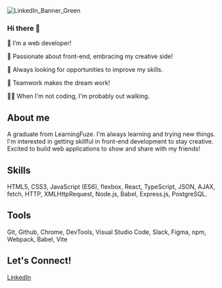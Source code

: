 ![LinkedIn_Banner_Green](https://github.com/annaaksenov/annaaksenov/assets/121647003/cbfac46c-b5c4-4509-bdec-71d806dce79b)


### Hi there 👋
🔭 I’m a web developer!

💫 Passionate about front-end, embracing my creative side!

👀 Always looking for opportunities to improve my skills.

🤝 Teamwork makes the dream work!

🚶‍♀️ When I'm not coding, I'm probably out walking.
## About me
A graduate from LearningFuze. I'm always learning and trying new things. I'm interested in getting skillful in front-end development to stay creative. Excited to build web applications to show and share with my friends!
## Skills
HTML5, CSS3, JavaScript (ES6), flexbox, React, TypeScript, JSON, AJAX, fetch, HTTP, XMLHttpRequest, Node.js, Babel, Express.js, PostgreSQL.
## Tools
Git, Github, Chrome, DevTools, Visual Studio Code, Slack, Figma, npm, Webpack, Babel, Vite
## Let's Connect!
<a href="https://www.linkedin.com/in/anna-aksenov/">LinkedIn</a>

